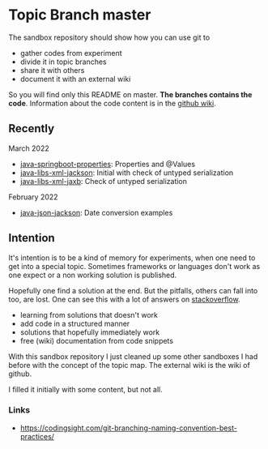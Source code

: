 # Topic Branch master
The sandbox repository should show how you can use git to
* gather codes from experiment
* divide it in topic branches
* share it with others
* document it with an external wiki

So you will find only this README on master. **The branches contains the code**.
Information about the code content is in the [github wiki](https://github.com/fluentcodes/sandbox/wiki).

## Recently
March 2022
* [java-springboot-properties](https://github.com/fluentcodes/sandbox/tree/java-springboot-properties): Properties and @Values
* [java-libs-xml-jackson](https://github.com/fluentcodes/sandbox/tree/java-libs-xml-jackson): Initial with check of untyped serialization
* [java-libs-xml-jaxb](https://github.com/fluentcodes/sandbox/tree/java-libs-xml-jaxb): Check of untyped serialization

February 2022
* [java-json-jackson](https://github.com/fluentcodes/sandbox/tree/java-json-jackson): Date conversion examples


## Intention
It's intention is to be a kind of memory for experiments, when one need to get into a special topic. Sometimes
frameworks or languages don't work as one expect or a non working solution is published.

Hopefully one find a solution at the end. But the pitfalls, others can fall into too, are lost. One can see this with a lot of
answers on [stackoverflow](https://stackoverflow.com).

* learning from solutions that doesn't work
* add code in a structured manner
* solutions that hopefully immediately work
* free (wiki) documentation from code snippets

With this sandbox repository I just cleaned up some other sandboxes I had before with the concept of the topic map.
The external wiki is the wiki of github.

I filled it initially with some content, but not all.


### Links
* https://codingsight.com/git-branching-naming-convention-best-practices/
